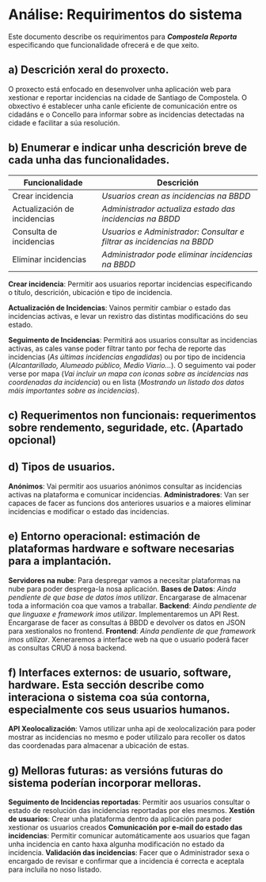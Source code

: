 # Análise: Requirimentos do sistema
Este documento describe os requirimentos para ***Compostela Reporta*** especificando que funcionalidade ofrecerá e de que xeito.

## a) Descrición xeral do proxecto.
O proxecto está enfocado en desenvolver unha aplicación web para xestionar e reportar incidencias na cidade de Santiago de Compostela. O obxectivo é establecer unha canle eficiente de comunicación entre os cidadáns e o Concello para informar sobre as incidencias detectadas na cidade e facilitar a súa resolución.

## b) Enumerar e indicar unha descrición breve de cada unha das funcionalidades. 
| Funcionalidade                    | Descrición                                                                |
|-----------------------------------|-----------------------------------------------------------------------|
| Crear incidencia                  | *Usuarios crean as incidencias na BBDD*                               |
| Actualización de incidencias      | *Administrador actualiza estado das incidencias na BBDD*              | 
| Consulta de incidencias           | *Usuarios e Administrador: Consultar e filtrar as incidencias na BBDD*|
| Eliminar incidencias              | *Administrador pode eliminar incidencias na BBDD*                     |

**Crear incidencia**: Permitir aos usuarios reportar incidencias especificando o título, descrición, ubicación e tipo de incidencia.

**Actualización de Incidencias**: Vainos permitir cambiar o estado das incidencias activas, e levar un rexistro das distintas modificacións do seu estado.

**Seguimento de Incidencias**: 
Permitirá aos usuarios consultar as incidencias activas, as cales vanse poder filtrar tanto por fecha de reporte das incidencias (*As últimas incidencias engadidas*) ou por tipo de incidencia (*Alcantarillado, Alumeado público, Medio Viario...*). 
O seguimento vai poder verse por mapa (*Vai incluir un mapa con iconas sobre as incidencias nas coordenadas da incidencia*) ou en lista (*Mostrando un listado dos datos máis importantes sobre as incidencias*).

## c) Requerimentos non funcionais: requerimentos sobre rendemento, seguridade, etc. (Apartado opcional)

## d) Tipos de usuarios.
**Anónimos**: Vai permitir aos usuarios anónimos consultar as incidencias activas na plataforma e comunicar incidencias.
**Administradores**: Van ser capaces de facer as funcions dos anteriores usuarios e a maiores eliminar incidencias e modificar o estado das incidencias. 

## e) Entorno operacional: estimación de plataformas hardware e software necesarias para a implantación.
**Servidores na nube**: Para despregar vamos a necesitar plataformas na nube para poder desprega-la nosa aplicación.
**Bases de Datos**: *Ainda pendiente de que base de datos imos utilizar*. Encargarase de almacenar toda a información coa que vamos a traballar.
**Backend**: *Ainda pendiente de que linguaxe e framework imos utilizar*. Implementaremos un API Rest. Encargarase de facer as consultas á BBDD e devolver os datos en JSON para xestionalos no frontend.
**Frontend**:  *Ainda pendiente de que framework imos utilizar*. Xeneraremos a interface web na que o usuario poderá facer as consultas CRUD á nosa backend. 

## f) Interfaces externos: de usuario, software, hardware. Esta sección describe como interaciona o sistema coa súa contorna, especialmente cos seus usuarios humanos.

**API Xeolocalización**: Vamos utilizar unha api de xeolocalización para poder mostrar as incidencias no mesmo e poder utilizalo para recoller os datos das coordenadas para almacenar a ubicación de estas. 

## g) Melloras futuras: as versións futuras do sistema poderían incorporar melloras.
**Seguimento de Incidencias reportadas**: Permitir aos usuarios consultar o estado de resolución das incidencias reportadas por eles mesmos.
**Xestión de usuarios**: Crear unha plataforma dentro da aplicación para poder xestionar os usuarios creados
**Comunicación por e-mail do estado das incidencias**: Permitir comunicar automáticamente aos usuarios que fagan unha incidencia en canto haxa algunha modificación no estado da incidencia.
**Validación das incidencias**: Facer que o Administrador sexa o encargado de revisar e confirmar que a incidencia é correcta e aceptala para incluila no noso listado.

